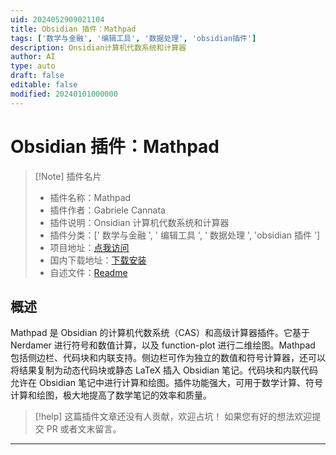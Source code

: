 ```yaml
---
uid: 2024052909021104
title: Obsidian 插件：Mathpad
tags: ['数学与金融', '编辑工具', '数据处理', 'obsidian插件']
description: Onsidian计算机代数系统和计算器
author: AI
type: auto
draft: false
editable: false
modified: 20240101000000
---
```


# Obsidian 插件：Mathpad

> [!Note] 插件名片
> - 插件名称：Mathpad
> - 插件作者：Gabriele Cannata
> - 插件说明：Onsidian 计算机代数系统和计算器
> - 插件分类：[' 数学与金融 ', ' 编辑工具 ', ' 数据处理 ', 'obsidian 插件 ']
> - 项目地址：[点我访问](https://github.com/Canna71/obsidian-mathpad)
> - 国内下载地址：[下载安装](https://pkmer.cn/products/plugin/pluginMarket/?mathpad)
> - 自述文件：[Readme](https://ghproxy.net/https://raw.githubusercontent.com/Canna71/obsidian-mathpad/master/README.md)

## 概述

Mathpad 是 Obsidian 的计算机代数系统（CAS）和高级计算器插件。它基于 Nerdamer 进行符号和数值计算，以及 function-plot 进行二维绘图。Mathpad 包括侧边栏、代码块和内联支持。侧边栏可作为独立的数值和符号计算器，还可以将结果复制为动态代码块或静态 LaTeX 插入 Obsidian 笔记。代码块和内联代码允许在 Obsidian 笔记中进行计算和绘图。插件功能强大，可用于数学计算、符号计算和绘图，极大地提高了数学笔记的效率和质量。

> [!help]
> 这篇插件文章还没有人贡献，欢迎占坑！
> 如果您有好的想法欢迎提交 PR 或者文末留言。

---



